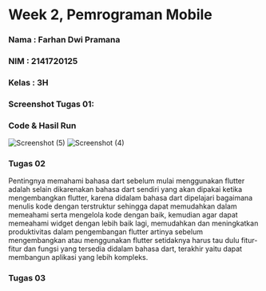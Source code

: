  # Week 2, Pemrograman Mobile
 
 ### Nama    : Farhan Dwi Pramana
 ### NIM     : 2141720125
 ### Kelas   : 3H

 ### Screenshot Tugas 01:
 ### Code & Hasil Run
 ![Screenshot (5)](https://github.com/FarhanDwiPramana/2141720125-mobile-2023/assets/121709293/6ec6f7be-2dda-496a-a201-4a35c66cb49b)
 ![Screenshot (4)](https://github.com/FarhanDwiPramana/2141720125-mobile-2023/assets/121709293/f9f2d409-78c3-4f9a-a1ea-d0221b026e5e)

 ### Tugas 02
 Pentingnya memahami bahasa dart sebelum mulai menggunakan flutter adalah selain dikarenakan 
 bahasa dart sendiri yang akan dipakai ketika mengembangkan flutter, karena didalam bahasa dart
 dipelajari bagaimana menulis kode dengan terstruktur sehingga dapat memudahkan dalam memeahami 
 serta mengelola kode dengan baik, kemudian agar dapat memeahami widget dengan lebih baik lagi, 
 memudahkan dan meningkatkan produktivitas dalam pengembangan flutter artinya sebelum 
 mengembangkan atau menggunakan flutter setidaknya harus tau dulu fitur-fitur dan fungsi yang 
 tersedia didalam bahasa dart, terakhir yaitu dapat membangun aplikasi yang lebih kompleks.
 
 ### Tugas 03
 
 
